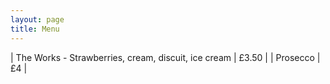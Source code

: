 ```yaml
---
layout: page
title: Menu
---
```


| The Works - Strawberries, cream, discuit, ice cream | £3.50 |
| Prosecco | £4 |
